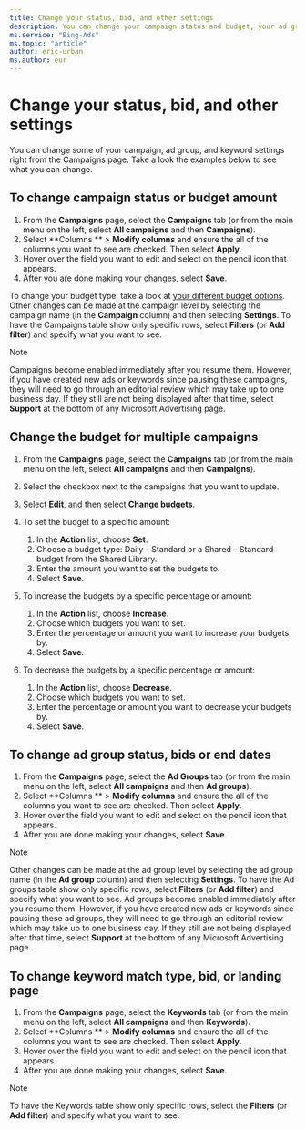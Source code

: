 ```yaml
---
title: Change your status, bid, and other settings
description: You can change your campaign status and budget, your ad group bids and end dates, and other settings right from the Campaigns page. This article shows you how.
ms.service: "Bing-Ads"
ms.topic: "article"
author: eric-urban
ms.author: eur
---
```


# Change your status, bid, and other settings

You can change some of your campaign, ad group, and keyword settings right from the Campaigns page. Take a look the examples below to see what you can change.

## To change campaign status or budget amount

1. From the **Campaigns** page, select the **Campaigns** tab (or from the main menu on the left, select **All campaigns** and then **Campaigns**).
1. Select **Columns **&nbsp;&gt;&nbsp;**Modify columns** and ensure the all of the columns you want to see are checked. Then select **Apply**.
1. Hover over the field you want to edit and select on the  pencil icon that appears.
1. After you are done making your changes, select **Save**.

To change your budget type, take a look at [your different budget options](./hlp_BA_CONC_AboutBudgetType.md). Other changes can be made at the campaign level by selecting the campaign name (in the **Campaign** column) and then selecting **Settings**. To have the Campaigns table show only specific rows, select **Filters** (or **Add filter**) and specify what you want to see.

> [!NOTE]
> Campaigns become enabled immediately after you resume them. However, if you have created new ads or keywords since pausing these campaigns, they will need to go through an editorial review which may take up to one business day. If they still are not being displayed after that time, select **Support** at the bottom of any Microsoft Advertising page.

## Change the budget for multiple campaigns

1. From the **Campaigns** page, select the **Campaigns** tab (or from the main menu on the left, select **All campaigns** and then **Campaigns**).
1. Select the checkbox next to the campaigns that you want to update.
1. Select **Edit**, and then select **Change budgets**.
1. To set the budget to a specific amount:
   1. In the **Action** list, choose **Set**.
   1. Choose a budget type: Daily - Standard or a Shared - Standard budget from the Shared Library.
   1. Enter the amount you want to set the budgets to.
   1. Select **Save**.

1. To increase the budgets by a specific percentage or amount:
   1. In the **Action** list, choose **Increase**.
   1. Choose which budgets you want to set.
   1. Enter the percentage or amount you want to increase your budgets by.
   1. Select **Save**.

1. To decrease the budgets by a specific percentage or amount:
   1. In the **Action** list, choose **Decrease**.
   1. Choose which budgets you want to set.
   1. Enter the percentage or amount you want to decrease your budgets by.
   1. Select **Save**.

## To change ad group status, bids or end dates

1. From the **Campaigns** page, select the **Ad Groups** tab (or from the main menu on the left, select **All campaigns** and then **Ad groups**).
1. Select **Columns **&nbsp;&gt;&nbsp;**Modify columns** and ensure the all of the columns you want to see are checked. Then select **Apply**.
1. Hover over the field you want to edit and select on the pencil icon that appears.
1. After you are done making your changes, select **Save**. 

> [!NOTE]
> Other changes can be made at the ad group level by selecting the ad group name (in the **Ad group** column) and then selecting **Settings**.
> To have the Ad groups table show only specific rows, select **Filters** (or **Add filter**) and specify what you want to see.
> Ad groups become enabled immediately after you resume them. However, if you have created new ads or keywords since pausing these ad groups, they will need to go through an editorial review which may take up to one business day. If they still are not being displayed after that time, select **Support** at the bottom of any Microsoft Advertising page.

## To change keyword match type, bid, or landing page

1. From the **Campaigns** page, select the **Keywords** tab (or from the main menu on the left, select **All campaigns** and then **Keywords**).
1. Select **Columns **&nbsp;&gt;&nbsp;**Modify columns** and ensure the all of the columns you want to see are checked. Then select **Apply**.
1. Hover over the field you want to edit and select on the pencil icon that appears.
1. After you are done making your changes, select **Save**.             

> [!NOTE]
> To have the Keywords table show only specific rows, select the **Filters** (or **Add filter**) and specify what you want to see.

 

